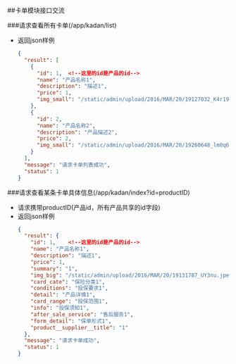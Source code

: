##卡单模块接口交流

###请求查看所有卡单(/app/kadan/list)
* 返回json样例
	```json
	{
	  "result": [
		{
		  "id": 1,	<!--这里的id是产品的id-->
		  "name": "产品名称1",
		  "description": "描述1",
		  "price": 1,
		  "img_small": "/static/admin/upload/2016/MAR/20/19127032_K4r19.png"
		},
		{
		  "id": 2,
		  "name": "产品名称2",
		  "description": "产品描述2",
		  "price": 2,
		  "img_small": "/static/admin/upload/2016/MAR/20/19260648_lm0q6.png"
		}
	  ],
	  "message": "请求卡单列表成功",
	  "status": 1
	}
	```

###请求查看某条卡单具体信息(/app/kadan/index?id=productID)
* 请求携带productID(产品id，所有产品共享的id字段)
* 返回json样例
	```json
	{
	  "result": {
		"id": 1,	<!--这里的id是产品的id-->
		"name": "产品名称1",
		"description": "描述1",
		"price": 1,
		"summary": "1",
		"img_big": "/static/admin/upload/2016/MAR/20/19131787_UY3nu.jpeg",
		"card_cate": "保险分类1",
		"conditions": "投保要求1",
		"detail": "产品详情1",
		"card_range": "投保范围1",
		"info": "投保须知1",
		"after_sale_service": "售后服务1",
		"form_detail": "保单形式1",
		"product__supplier__title": "1"
	  },
	  "message": "请求卡单成功",
	  "status": 1
	}
	```